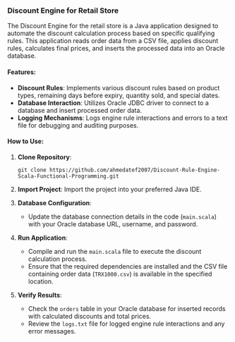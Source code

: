 ### Discount Engine for Retail Store

The Discount Engine for the retail store is a Java application designed to automate the discount calculation process based on specific qualifying rules. This application reads order data from a CSV file, applies discount rules, calculates final prices, and inserts the processed data into an Oracle database.

#### Features:

- **Discount Rules**: Implements various discount rules based on product types, remaining days before expiry, quantity sold, and special dates.
- **Database Interaction**: Utilizes Oracle JDBC driver to connect to a database and insert processed order data.
- **Logging Mechanisms**: Logs engine rule interactions and errors to a text file for debugging and auditing purposes.

#### How to Use:

1. **Clone Repository**:
   ```
   git clone https://github.com/ahmedatef2007/Discount-Rule-Engine-Scala-Functional-Programming.git
   ```

2. **Import Project**: Import the project into your preferred Java IDE.

3. **Database Configuration**:
   - Update the database connection details in the code (`main.scala`) with your Oracle database URL, username, and password.

4. **Run Application**:
   - Compile and run the `main.scala` file to execute the discount calculation process.
   - Ensure that the required dependencies are installed and the CSV file containing order data (`TRX1000.csv`) is available in the specified location.

5. **Verify Results**:
   - Check the `orders` table in your Oracle database for inserted records with calculated discounts and total prices.
   - Review the `logs.txt` file for logged engine rule interactions and any error messages.


